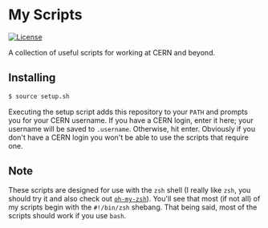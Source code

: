 # My Scripts

[![License](https://img.shields.io/github/license/mashape/apistatus.svg)](https://github.com/joeycarter/scripts/blob/master/LICENSE)

A collection of useful scripts for working at CERN and beyond.

## Installing

```bash
$ source setup.sh
```

Executing the setup script adds this repository to your `PATH` and prompts you for your CERN username. If you have a CERN login, enter it here; your username will be saved to `.username`. Otherwise, hit enter. Obviously if you don't have a CERN login you won't be able to use the scripts that require one.

## Note

These scripts are designed for use with the `zsh` shell (I really like `zsh`, you should try it and also check out [`oh-my-zsh`](https://github.com/robbyrussell/oh-my-zsh)). You'll see that most (if not all) of my scripts begin with the `#!/bin/zsh` shebang. That being said, most of the scripts should work if you use `bash`.

